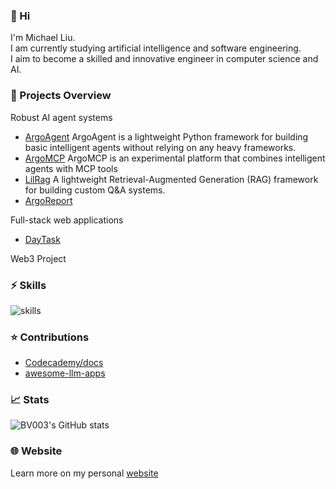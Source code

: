 ### 👋 Hi 
I'm Michael Liu.  
I am currently studying artificial intelligence and software engineering.  
I aim to become a skilled and innovative engineer in computer science and AI.

### 🔗 Projects Overview

Robust AI agent systems
- [ArgoAgent](https://github.com/BV003/ArgoAgent)
ArgoAgent is a lightweight Python framework for building basic intelligent agents without relying on any heavy frameworks.
- [ArgoMCP](https://github.com/BV003/ArgoMCP)
ArgoMCP is an experimental platform that combines intelligent agents with MCP tools
- [LilRag](https://github.com/BV003/LilRag)
A lightweight Retrieval-Augmented Generation (RAG) framework for building custom Q&A systems.
- [ArgoReport](https://github.com/BV003/ArgoReport)

Full-stack web applications
- [DayTask](https://github.com/BV003/DayTask)

Web3 Project


### ⚡ Skills

![skills](https://skillicons.dev/icons?perline=10&i=python,nodejs)

### ⭐ Contributions
- [Codecademy/docs](https://github.com/Codecademy/docs)
- [awesome-llm-apps](https://github.com/Shubhamsaboo/awesome-llm-apps)

### 📈 Stats
![BV003's GitHub stats](https://github-readme-stats.vercel.app/api?username=BV003&count_private=true&include_all_commits=true\&hide=contribs)

### 🌐 Website
Learn more on my personal [website](https://bv003.github.io/)
<!--👯 I’m looking to collaborate on ...-->




<!--💬 Ask me about ...-->

<!--📫 How to reach me: ...-->

<!--😄 Pronouns: ...-->

 <!--Fun fact: ...-->

<!---
BV003/BV003 is a ✨ special ✨ repository because its `README.md` (this file) appears on your GitHub profile.
You can click the Preview link to take a look at your changes.
--->
